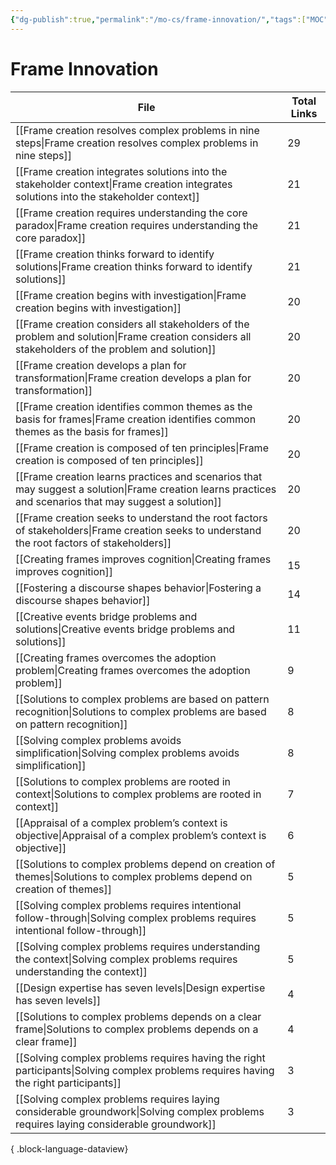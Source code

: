 ```yaml
---
{"dg-publish":true,"permalink":"/mo-cs/frame-innovation/","tags":["MOC"]}
---
```


# Frame Innovation

| File                                                                                                                                                        | Total Links |
| ----------------------------------------------------------------------------------------------------------------------------------------------------------- | ----------- |
| [[Frame creation resolves complex problems in nine steps\|Frame creation resolves complex problems in nine steps]]                                       | 29          |
| [[Frame creation integrates solutions into the stakeholder context\|Frame creation integrates solutions into the stakeholder context]]                   | 21          |
| [[Frame creation requires understanding the core paradox\|Frame creation requires understanding the core paradox]]                                       | 21          |
| [[Frame creation thinks forward to identify solutions\|Frame creation thinks forward to identify solutions]]                                             | 21          |
| [[Frame creation begins with investigation\|Frame creation begins with investigation]]                                                                   | 20          |
| [[Frame creation considers all stakeholders of the problem and solution\|Frame creation considers all stakeholders of the problem and solution]]         | 20          |
| [[Frame creation develops a plan for transformation\|Frame creation develops a plan for transformation]]                                                 | 20          |
| [[Frame creation identifies common themes as the basis for frames\|Frame creation identifies common themes as the basis for frames]]                     | 20          |
| [[Frame creation is composed of ten principles\|Frame creation is composed of ten principles]]                                                           | 20          |
| [[Frame creation learns practices and scenarios that may suggest a solution\|Frame creation learns practices and scenarios that may suggest a solution]] | 20          |
| [[Frame creation seeks to understand the root factors of stakeholders\|Frame creation seeks to understand the root factors of stakeholders]]             | 20          |
| [[Creating frames improves cognition\|Creating frames improves cognition]]                                                                               | 15          |
| [[Fostering a discourse shapes behavior\|Fostering a discourse shapes behavior]]                                                                         | 14          |
| [[Creative events bridge problems and solutions\|Creative events bridge problems and solutions]]                                                         | 11          |
| [[Creating frames overcomes the adoption problem\|Creating frames overcomes the adoption problem]]                                                       | 9           |
| [[Solutions to complex problems are based on pattern recognition\|Solutions to complex problems are based on pattern recognition]]                       | 8           |
| [[Solving complex problems avoids simplification\|Solving complex problems avoids simplification]]                                                       | 8           |
| [[Solutions to complex problems are rooted in context\|Solutions to complex problems are rooted in context]]                                             | 7           |
| [[Appraisal of a complex problem’s context is objective\|Appraisal of a complex problem’s context is objective]]                                         | 6           |
| [[Solutions to complex problems depend on creation of themes\|Solutions to complex problems depend on creation of themes]]                               | 5           |
| [[Solving complex problems requires intentional follow-through\|Solving complex problems requires intentional follow-through]]                           | 5           |
| [[Solving complex problems requires understanding the context\|Solving complex problems requires understanding the context]]                             | 5           |
| [[Design expertise has seven levels\|Design expertise has seven levels]]                                                                                 | 4           |
| [[Solutions to complex problems depends on a clear frame\|Solutions to complex problems depends on a clear frame]]                                       | 4           |
| [[Solving complex problems requires having the right participants\|Solving complex problems requires having the right participants]]                     | 3           |
| [[Solving complex problems requires laying considerable groundwork\|Solving complex problems requires laying considerable groundwork]]                   | 3           |

{ .block-language-dataview}
